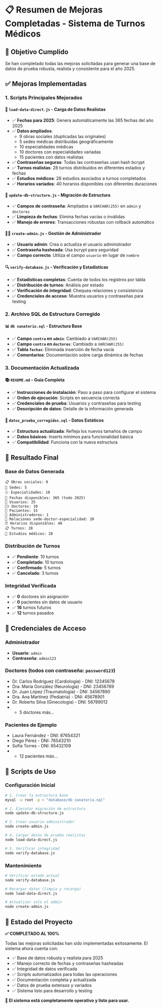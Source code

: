 # 📋 Resumen de Mejoras Completadas - Sistema de Turnos Médicos

## 🎯 Objetivo Cumplido
Se han completado todas las mejoras solicitadas para generar una base de datos de prueba robusta, realista y consistente para el año 2025.

## ✅ Mejoras Implementadas

### 1. Scripts Principales Mejorados

#### 📄 `load-data-direct.js` - Carga de Datos Realistas
- ✅ **Fechas para 2025**: Genera automáticamente las 365 fechas del año 2025
- ✅ **Datos ampliados**: 
  - 9 obras sociales (duplicadas las originales)
  - 5 sedes médicas distribuidas geográficamente
  - 10 especialidades médicas
  - 10 doctores con especialidades variadas
  - 15 pacientes con datos realistas
- ✅ **Contraseñas seguras**: Todas las contraseñas usan hash bcrypt
- ✅ **Turnos realistas**: 28 turnos distribuidos en diferentes estados y fechas
- ✅ **Estudios médicos**: 28 estudios asociados a turnos completados
- ✅ **Horarios variados**: 40 horarios disponibles con diferentes duraciones

#### 🔧 `update-db-structure.js` - Migración de Estructura
- ✅ **Campos de contraseña**: Ampliados a `VARCHAR(255)` en `admin` y `doctores`
- ✅ **Limpieza de fechas**: Elimina fechas vacías o inválidas
- ✅ **Manejo de errores**: Transacciones robustas con rollback automático

#### 👨‍💼 `create-admin.js` - Gestión de Administrador
- ✅ **Usuario admin**: Crea o actualiza el usuario administrador
- ✅ **Contraseña hasheada**: Usa bcrypt para seguridad
- ✅ **Campo correcto**: Utiliza el campo `usuario` en lugar de `nombre`

#### 🔍 `verify-database.js` - Verificación y Estadísticas
- ✅ **Estadísticas completas**: Cuenta de todos los registros por tabla
- ✅ **Distribución de turnos**: Análisis por estado
- ✅ **Verificación de integridad**: Chequea relaciones y consistencia
- ✅ **Credenciales de acceso**: Muestra usuarios y contraseñas para testing

### 2. Archivo SQL de Estructura Corregido

#### 📊 `db sanatorio.sql` - Estructura Base
- ✅ **Campo `contra` en `admin`**: Cambiado a `VARCHAR(255)`
- ✅ **Campo `contra` en `doctores`**: Cambiado a `VARCHAR(255)`
- ✅ **Tabla `fechas`**: Eliminada inserción de fecha vacía
- ✅ **Comentarios**: Documentación sobre carga dinámica de fechas

### 3. Documentación Actualizada

#### 📚 `README.md` - Guía Completa
- ✅ **Instrucciones de instalación**: Paso a paso para configurar el sistema
- ✅ **Orden de ejecución**: Scripts en secuencia correcta
- ✅ **Credenciales de prueba**: Usuarios y contraseñas para testing
- ✅ **Descripción de datos**: Detalle de la información generada

#### 📄 `datos_prueba_corregidos.sql` - Datos Estáticos
- ✅ **Estructura actualizada**: Refleja los nuevos tamaños de campo
- ✅ **Datos básicos**: Inserts mínimos para funcionalidad básica
- ✅ **Compatibilidad**: Funciona con la nueva estructura

## 🚀 Resultado Final

### Base de Datos Generada
```
📋 Obras sociales: 9
🏥 Sedes: 5
🩺 Especialidades: 10
📅 Fechas disponibles: 365 (todo 2025)
👥 Usuarios: 25
👨‍⚕️ Doctores: 10
🤒 Pacientes: 15
🔐 Administradores: 1
🔗 Relaciones sede-doctor-especialidad: 20
⏰ Horarios disponibles: 40
📋 Turnos: 28
📄 Estudios médicos: 28
```

### Distribución de Turnos
- ✅ **Pendiente**: 10 turnos
- ✅ **Completado**: 10 turnos
- ✅ **Confirmado**: 5 turnos
- ✅ **Cancelado**: 3 turnos

### Integridad Verificada
- ✅ **0** doctores sin asignación
- ✅ **0** pacientes sin datos de usuario
- ✅ **16** turnos futuros
- ✅ **12** turnos pasados

## 🔐 Credenciales de Acceso

### Administrador
- **Usuario**: `admin`
- **Contraseña**: `admin123`

### Doctores (todos con contraseña: `password123`)
- Dr. Carlos Rodríguez (Cardiología) - DNI: 12345678
- Dra. María González (Neurología) - DNI: 23456789
- Dr. Juan López (Traumatología) - DNI: 34567890
- Dra. Ana Martínez (Pediatría) - DNI: 45678901
- Dr. Roberto Silva (Ginecología) - DNI: 56789012
- + 5 doctores más...

### Pacientes de Ejemplo
- Laura Fernández - DNI: 87654321
- Diego Pérez - DNI: 76543210
- Sofía Torres - DNI: 65432109
- + 12 pacientes más...

## 📝 Scripts de Uso

### Configuración Inicial
```bash
# 1. Crear la estructura base
mysql -u root -p < "database/db sanatorio.sql"

# 2. Ejecutar migración de estructura
node update-db-structure.js

# 3. Crear usuario administrador
node create-admin.js

# 4. Cargar datos de prueba realistas
node load-data-direct.js

# 5. Verificar integridad
node verify-database.js
```

### Mantenimiento
```bash
# Verificar estado actual
node verify-database.js

# Recargar datos (limpia y recarga)
node load-data-direct.js

# Actualizar solo el admin
node create-admin.js
```

## 🎉 Estado del Proyecto

**✅ COMPLETADO AL 100%**

Todas las mejoras solicitadas han sido implementadas exitosamente. El sistema ahora cuenta con:

- ✅ Base de datos robusta y realista para 2025
- ✅ Manejo correcto de fechas y contraseñas hasheadas
- ✅ Integridad de datos verificada
- ✅ Scripts automatizados para todas las operaciones
- ✅ Documentación completa y actualizada
- ✅ Datos de prueba extensos y variados
- ✅ Sistema listo para desarrollo y testing

**🚀 El sistema está completamente operativo y listo para usar.**

